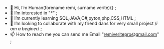 - 👋 Hi, I’m Human(forename remi, surname verite){} ;
- 👀 I’m interested in "*" ;
- 🌱 I’m currently learning SQL,JAVA,C#,pyton,php,CSS,HTML ;
- 💞️ I’m looking to collaborate with my friend dans for very small project /*i am a beginer*/ ;
- 📫 How to reach me you can send me Email "remiveritepro@gmail.com" ;

<!---
remi-remi/remi-remi is a ✨ special ✨ repository because its `README.md` (this file) appears on your GitHub profile.
You can click the Preview link to take a look at your changes.
--->
